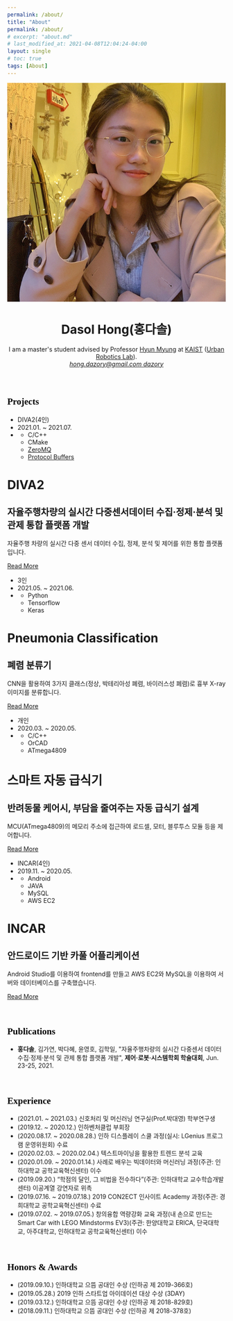 ```yaml
---
permalink: /about/
title: "About"
permalink: /about/
# excerpt: "about.md"
# last_modified_at: 2021-04-08T12:04:24-04:00
layout: single
# toc: true
tags: [About]
---
```


<header class="header" role="banner" style="margin-bottom:20px;">
    <hgroup><img class="headshot" itemprop="image" src="/files/about/image-20210719210344925.png" alt="Dasol Hong"/>
      <h1 class="name" itemprop="name">Dasol Hong(홍다솔)</h1>
      <div class="user-description" itemprop="description">I am a master's student advised by Professor <a href=https://urobot.kaist.ac.kr/url_teams/prof-hyunmyung/>Hyun Myung</a> at <a href=https://kaist.ac.kr/kr/>KAIST</a> (<a href=https://urobot.kaist.ac.kr/>Urban Robotics Lab</a>).
    </hgroup>
    <address class="contact-details">   
        <a class="email" href="mailto:hong.dazory@gmail.com" itemprop="email">
            <i class="fas fa-envelope" style="user-select: auto;"></i>
            <span class="content">hong.dazory@gmail.com</span>
        </a>
        <a class="GitHub" href="https://github.com/dazory/" itemprop="email">
            <i class="fab fa-github"></i>
            <span class="content">dazory</span>
        </a>
    </address>
</header>

<br>


<h2 style="
    font-weight: bold;
    font-family: 'Pretendard-Regular' !important;
    color:black !important;
    border: 0 !important;"> Projects </h2>

<div class="blog-card">
    <div class="meta">
        <div class="photo" style="background-image: url(/files/about/image-20210719184530047.png)"></div>
        <ul class="details">
        <li class="author">DIVA2(4인)</li>
        <li class="date">2021.01. ~ 2021.07.</li>
        <li class="tags">
            <ul>
            <li>C/C++</li>
            <li>CMake</li>
            <li><a href="https://zeromq.org/" target="_blank">ZeroMQ</a></li>
            <li><a href="https://developers.google.com/protocol-buffers" target="_blank">Protocol Buffers</a></li>
            </ul>
        </li>
        </ul>
    </div>
    <div class="description">
        <h1>DIVA2</h1>
        <h2>자율주행차량의 실시간 다중센서데이터 수집·정제·분석 및 관제 통합 플랫폼 개발</h2>
        <p>자율주행 차량의 실시간 다중 센서 데이터 수집, 정제, 분석 및 제어를 위한 통합 플랫폼입니다.</p>
        <p class="read-more">
        <a href="https://github.com/dazory/diva2" target="_blank">Read More</a>
        </p>
    </div>
</div>
<div class="blog-card alt">
    <div class="meta">
        <div class="photo" style="background-image: url(/files/about/image-20210719190415893.png)"></div>
        <ul class="details">
        <li class="author">3인</li>
        <li class="date">2021.05. ~ 2021.06.</li>
        <li class="tags">
            <ul>
            <li>Python</li>
            <li>Tensorflow</li>
            <li>Keras</li>
            </ul>
        </li>
        </ul>
    </div>
    <div class="description">
        <h1>Pneumonia Classification</h1>
        <h2>폐렴 분류기</h2>
        <p>CNN을 활용하여 3가지 클래스(정상, 박테리아성 폐렴, 바이러스성 폐렴)로 흉부 X-ray 이미지를 분류합니다.</p>
        <p class="read-more">
        <a href="https://github.com/dazory/Pneumonia-Classification" target="_blank">Read More</a>
        </p>
    </div>
</div>
<div class="blog-card">
    <div class="meta">
        <div class="photo" style="background-image: url(/files/about/image-20210719192637676.png)"></div>
        <ul class="details">
        <li class="author">개인</li>
        <li class="date">2020.03. ~ 2020.05.</li>
        <li class="tags">
            <ul>
            <li>C/C++</li>
            <li>OrCAD</li>
            <li>ATmega4809</li>
            </ul>
        </li>
        </ul>
    </div>
    <div class="description">
        <h1>스마트 자동 급식기</h1>
        <h2>반려동물 케어시, 부담을 줄여주는 자동 급식기 설계</h2>
        <p>MCU(ATmega4809)의 메모리 주소에 접근하여 로드셀, 모터, 블루투스 모듈 등을 제어합니다.</p>
        <p class="read-more">
        <a href="#" onclick="return false;" target="_blank">Read More</a>
        </p>
    </div>
</div>
<div class="blog-card alt">
    <div class="meta">
        <div class="photo" style="background-image: url(/files/about/image-20210719194650595.png)"></div>
        <ul class="details">
        <li class="author">INCAR(4인)</li>
        <li class="date">2019.11. ~ 2020.05.</li>
        <li class="tags">
            <ul>
            <li>Android</li>
            <li>JAVA</li>
            <li>MySQL</li>
            <li>AWS EC2</li>
            </ul>
        </li>
        </ul>
    </div>
    <div class="description">
        <h1>INCAR</h1>
        <h2>안드로이드 기반 카풀 어플리케이션</h2>
        <p>Android Studio를 이용하여 frontend를 만들고 AWS EC2와 MySQL을 이용하여 서버와 데이터베이스를 구축했습니다.</p>
        <p class="read-more">
        <a href="#" onclick="return false;" target="_blank">Read More</a>
        </p>
    </div>
</div>


<br>


<h2 style="
    font-weight: bold;
    font-family: 'Pretendard-Regular' !important;
    color:black !important;
    border: 0 !important;"> Publications </h2>

* **홍다솔**, 김가연, 박다혜, 윤영호, 김학일, "자율주행차량의 실시간 다중센서 데이터 수집·정제·분석 및 관제 통합 플랫폼 개발", **제어·로봇·시스템학회 학술대회**, Jun. 23-25, 2021.




<br>    


<h2 style="
    font-weight: bold;
    font-family: 'Pretendard-Regular' !important;
    color:black !important;
    border: 0 !important;"> Experience </h2>

* (2021.01. ~ 2021.03.) 신호처리 및 머신러닝 연구실(Prof.박대영) 학부연구생
* (2019.12. ~ 2020.12.) 인하벤처클럽 부회장
* (2020.08.17. ~ 2020.08.28.) 인하 디스플레이 스쿨 과정(실시: LGenius 프로그램 운영위원회) 수료
* (2020.02.03. ~ 2020.02.04.) 텍스트마이닝을 활용한 트렌드 분석 교육
* (2020.01.09. ~ 2020.01.14.) 사례로 배우는 빅데이터와 머신러닝 과정(주관: 인하대학교 공학교육혁신센터) 이수
* (2019.09.20.) “학점의 달인, 그 비법을 전수하다”(주관: 인하대학교 교수학습개발센터) 이공계열 강연자로 위촉
* (2019.07.16. ~ 2019.07.18.) 2019 CON2ECT 인사이트 Academy 과정(주관: 경희대학교 공학교육혁신센터) 수료
* (2019.07.02. ~ 2019.07.05.) 창의융합 역량강화 교육 과정(내 손으로 만드는 Smart Car with LEGO Mindstorms EV3)(주관: 한양대학교 ERICA, 단국대학교, 아주대학교, 인하대학교 공학교육혁신센터) 이수

<br>

<h2 style="
    font-weight: bold;
    font-family: 'Pretendard-Regular' !important;
    color:black !important;
    border: 0 !important;"> Honors & Awards </h2>

* (2019.09.10.) 인하대학교 으뜸 공대인 수상 (인하공 제 2019-366호)
* (2019.05.28.) 2019 인하 스타트업 아이데이션 대상 수상 (3DAY)
* (2019.03.12.) 인하대학교 으뜸 공대인 수상 (인하공 제 2018-829호)
* (2018.09.11.) 인하대학교 으뜸 공대인 수상 (인하공 제 2018-378호)



